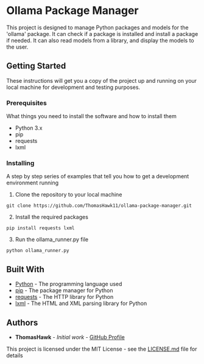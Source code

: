 # Ollama Package Manager

This project is designed to manage Python packages and models for the 'ollama' package. It can check if a package is installed and install a package if needed. It can also read models from a library, and display the models to the user.

## Getting Started

These instructions will get you a copy of the project up and running on your local machine for development and testing purposes.

### Prerequisites

What things you need to install the software and how to install them

* Python 3.x
* pip
* requests
* lxml

### Installing

A step by step series of examples that tell you how to get a development environment running

1. Clone the repository to your local machine
```
git clone https://github.com/ThomasHawk11/ollama-package-manager.git
```
2. Install the required packages
```
pip install requests lxml
```
3. Run the ollama_runner.py file
```
python ollama_runner.py
```

## Built With

* [Python](https://www.python.org/) - The programming language used
* [pip](https://pip.pypa.io/en/stable/) - The package manager for Python
* [requests](http://docs.python-requests.org/en/master/) - The HTTP library for Python
* [lxml](https://lxml.de/) - The HTML and XML parsing library for Python

## Authors

* **ThomasHawk** - *Initial work* - [GitHub Profile](https://github.com/ThomasHawk11)

This project is licensed under the MIT License - see the [LICENSE.md](LICENSE.md) file for details
